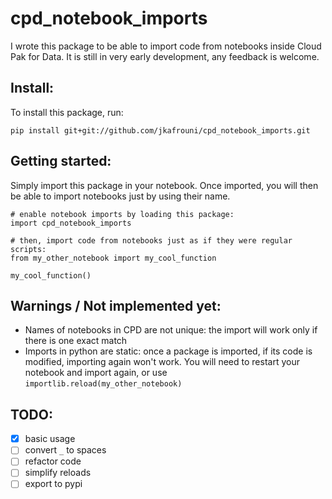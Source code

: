 # cpd_notebook_imports

I wrote this package to be able to import code from notebooks inside Cloud Pak for Data. It is still in very early development, any feedback is welcome.

## Install:

To install this package, run:
```
pip install git+git://github.com/jkafrouni/cpd_notebook_imports.git
```

## Getting started:

Simply import this package in your notebook. Once imported, you will then be able to import notebooks just by using their name.
```
# enable notebook imports by loading this package:
import cpd_notebook_imports

# then, import code from notebooks just as if they were regular scripts:
from my_other_notebook import my_cool_function

my_cool_function()
```

## Warnings / Not implemented yet:
- Names of notebooks in CPD are not unique: the import will work only if there is one exact match
- Imports in python are static: once a package is imported, if its code is modified, importing again won't work. You will need to restart your notebook and import again, or use `importlib.reload(my_other_notebook)`

## TODO:
- [x] basic usage
- [ ] convert `_` to spaces
- [ ] refactor code
- [ ] simplify reloads
- [ ] export to pypi